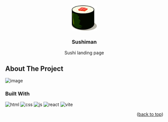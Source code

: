 <br />
<div align="center">
  <a href="https://github.com/othneildrew/Best-README-Template">
    <img src="src/assets/sushi-5.png" alt="Logo" width="80" height="80">
  </a>

  <h3 align="center">Sushiman</h3>

  <p align="center">
    Sushi landing page
  </p>
</div>

## About The Project

![image](https://github.com/den-asmos/sushiman/assets/103278084/639415c0-05e7-4cde-ab90-569bb38425a2)

### Built With
<div>
  <img src="https://user-images.githubusercontent.com/25181517/192158954-f88b5814-d510-4564-b285-dff7d6400dad.png" alt="html" width="40px"/>
  <img src="https://user-images.githubusercontent.com/25181517/183898674-75a4a1b1-f960-4ea9-abcb-637170a00a75.png" alt="css" width="40px"/>
  <img src="https://user-images.githubusercontent.com/25181517/117447155-6a868a00-af3d-11eb-9cfe-245df15c9f3f.png" alt="js" width="40px"/>
  <img src="https://user-images.githubusercontent.com/25181517/183897015-94a058a6-b86e-4e42-a37f-bf92061753e5.png" alt="react" width="40px"/>
  <img src="https://upload.wikimedia.org/wikipedia/commons/thumb/f/f1/Vitejs-logo.svg/1039px-Vitejs-logo.svg.png" alt="vite" width="40px"/>
</div>

<p align="right">(<a href="#readme-top">back to top</a>)</p>
